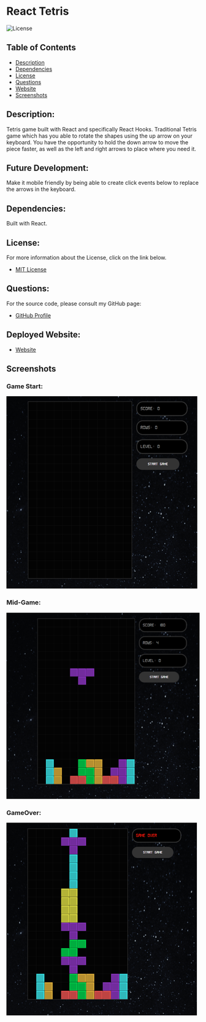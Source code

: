 # React Tetris

![License](https://img.shields.io/badge/License-MIT-blue.svg 'License Badge')

## Table of Contents 

- [Description](#description)
- [Dependencies](#dependencies)
- [License](#license)
- [Questions](#questions)
- [Website](#website)
- [Screenshots](#screenshots)

## Description:

Tetris game built with React and specifically React Hooks. Traditional Tetris game which has you able to rotate the shapes using the up arrow on your keyboard. You have the opportunity to hold the down arrow to move the piece faster, as well as the left and right arrows to place where you need it. 

## Future Development:

Make it mobile friendly by being able to create click events below to replace the arrows in the keyboard. 

## Dependencies:

Built with React.

## License:

For more information about the License, click on the link below.

- [MIT License](https://opensource.org/licenses/MIT)

## Questions:

For the source code, please consult my GitHub page:

- [GitHub Profile](https://github.com/jlw429)

## Deployed Website:

- [Website](https://jlw429.github.io/Tetris/)

## Screenshots

### Game Start:

![Main](src/images/start_game_scrnshot.png 'Main')

### Mid-Game:

![FirstName](src/images/mid_game_scrnshot.png 'FirstName')

### GameOver:

![Search](src/images/game_over_scrnshot.png 'FirstName')
